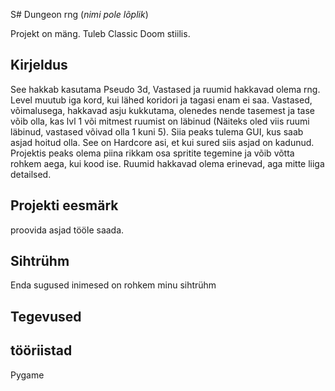 S# Dungeon rng (*nimi pole lõplik*)

Projekt on mäng. Tuleb Classic Doom stiilis.

## Kirjeldus
See hakkab kasutama Pseudo 3d, Vastased ja ruumid hakkavad olema rng. Level muutub iga kord, kui lähed koridori ja tagasi enam ei saa. Vastased, võimalusega, hakkavad asju kukkutama, olenedes nende tasemest ja tase võib olla, kas lvl 1 või mitmest ruumist on läbinud (Näiteks oled viis ruumi läbinud, vastased võivad olla 1 kuni 5). Siia peaks tulema GUI, kus saab asjad hoitud olla. See on Hardcore asi, et kui sured siis asjad on kadunud. Projektis peaks olema piina rikkam osa spritite tegemine ja võib võtta rohkem aega, kui kood ise. Ruumid hakkavad olema erinevad, aga mitte liiga detailsed.

## Projekti eesmärk

proovida asjad tööle saada.

## Sihtrühm
Enda sugused inimesed on rohkem minu sihtrühm

## Tegevused


## tööriistad
Pygame
